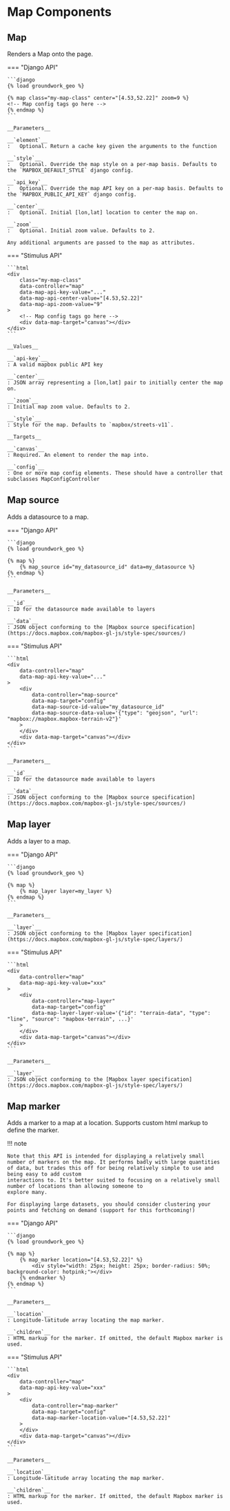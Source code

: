 # Map Components

## Map

Renders a Map onto the page.

=== "Django API"

    ```django
    {% load groundwork_geo %}

    {% map class="my-map-class" center="[4.53,52.22]" zoom=9 %}
    <!-- Map config tags go here -->
    {% endmap %}
    ```

    __Parameters__

    __`element`__
    :   Optional. Return a cache key given the arguments to the function

    __`style`__
    :   Optional. Override the map style on a per-map basis. Defaults to the `MAPBOX_DEFAULT_STYLE` django config.

    __`api_key`__
    :   Optional. Override the map API key on a per-map basis. Defaults to the `MAPBOX_PUBLIC_API_KEY` django config.

    __`center`__
    :   Optional. Initial [lon,lat] location to center the map on.

    __`zoom`__
    :   Optional. Initial zoom value. Defaults to 2.

    Any additional arguments are passed to the map as attributes.

=== "Stimulus API"

    ```html
    <div
        class="my-map-class"
        data-controller="map"
        data-map-api-key-value="..."
        data-map-api-center-value="[4.53,52.22]"
        data-map-api-zoom-value="9"
    >
        <!-- Map config tags go here -->
        <div data-map-target="canvas"></div>
    </div>
    ```

    __Values__

    __`api-key`__
    : A valid mapbox public API key

    __`center`__
    : JSON array representing a [lon,lat] pair to initially center the map on.

    __`zoom`__
    : Initial map zoom value. Defaults to 2.

    __`style`__
    : Style for the map. Defaults to `mapbox/streets-v11`.

    __Targets__

    __`canvas`__
    : Required. An element to render the map into.

    __`config`__
    : One or more map config elements. These should have a controller that subclasses MapConfigController

## Map source

Adds a datasource to a map.

=== "Django API"

    ```django
    {% load groundwork_geo %}

    {% map %}
        {% map_source id="my_datasource_id" data=my_datasource %}
    {% endmap %}
    ```

    __Parameters__

    __`id`__
    : ID for the datasource made available to layers

    __`data`__
    : JSON object conforming to the [Mapbox source specification](https://docs.mapbox.com/mapbox-gl-js/style-spec/sources/)

=== "Stimulus API"

    ```html
    <div
        data-controller="map"
        data-map-api-key-value="..."
    >
        <div
            data-controller="map-source"
            data-map-target="config"
            data-map-source-id-value="my_datasource_id"
            data-map-source-data-value='{"type": "geojson", "url": "mapbox://mapbox.mapbox-terrain-v2"}'
        >
        </div>
        <div data-map-target="canvas"></div>
    </div>
    ```

    __Parameters__

    __`id`__
    : ID for the datasource made available to layers

    __`data`__
    : JSON object conforming to the [Mapbox source specification](https://docs.mapbox.com/mapbox-gl-js/style-spec/sources/)

## Map layer

Adds a layer to a map.

=== "Django API"

    ```django
    {% load groundwork_geo %}

    {% map %}
        {% map_layer layer=my_layer %}
    {% endmap %}
    ```

    __Parameters__

    __`layer`__
    : JSON object conforming to the [Mapbox layer specification](https://docs.mapbox.com/mapbox-gl-js/style-spec/layers/)

=== "Stimulus API"

    ```html
    <div
        data-controller="map"
        data-map-api-key-value="xxx"
    >
        <div
            data-controller="map-layer"
            data-map-target="config"
            data-map-layer-layer-value='{"id": "terrain-data", "type": "line", "source": "mapbox-terrain", ...}'
        >
        </div>
        <div data-map-target="canvas"></div>
    </div>
    ```

    __Parameters__

    __`layer`__
    : JSON object conforming to the [Mapbox layer specification](https://docs.mapbox.com/mapbox-gl-js/style-spec/layers/)

## Map marker

Adds a marker to a map at a location. Supports custom html markup to define the marker.

!!! note

    Note that this API is intended for displaying a relatively small number of markers on the map. It performs badly with large quantities of data, but trades this off for being relatively simple to use and being easy to add custom
    interactions to. It's better suited to focusing on a relatively small number of locations than allowing someone to
    explore many.

    For displaying large datasets, you should consider clustering your points and fetching on demand (support for this forthcoming!)

=== "Django API"

    ```django
    {% load groundwork_geo %}

    {% map %}
        {% map_marker location="[4.53,52.22]" %}
            <div style="width: 25px; height: 25px; border-radius: 50%; background-color: hotpink;"></div>
        {% endmarker %}
    {% endmap %}
    ```

    __Parameters__

    __`location`__
    : Longitude-latitude array locating the map marker.

    __`children`__
    : HTML markup for the marker. If omitted, the default Mapbox marker is used.

=== "Stimulus API"

    ```html
    <div
        data-controller="map"
        data-map-api-key-value="xxx"
    >
        <div
            data-controller="map-marker"
            data-map-target="config"
            data-map-marker-location-value="[4.53,52.22]"
        >
        </div>
        <div data-map-target="canvas"></div>
    </div>
    ```

    __Parameters__

    __`location`__
    : Longitude-latitude array locating the map marker.

    __`children`__
    : HTML markup for the marker. If omitted, the default Mapbox marker is used.
